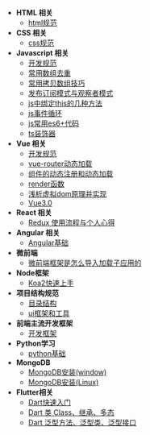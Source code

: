 <!--
 * @Author: rzx007
 * @Date: 2019-09-02 14:00:43
 * @LastEditors: 阮志雄
 * @LastEditTime: 2021-07-26 11:24:48
 * @FilePath: \docs\_sidebar.md
 * @Description: Do not edit
-->
- **HTML 相关**
	- [html规范](/html/html-standard.md)
- **CSS 相关**
	- [css规范](/css/css-standard.md)
- **Javascript 相关**
	- [开发规范](/js/js-standard.md)
	- [常用数组去重](/js/js-arrayset.md)
	- [常用拷贝数组技巧](/js/js-arrayslice.md)
	- [发布订阅模式与观察者模式](/js/js-observer.md)
	- [js中绑定this的几种方法](/js/js-bindthis.md)
	- [js事件循环](/js/js-eventloop.md)
	- [js常用es6+代码](/js/js-es6.md)
	- [ts装饰器](/js/js-decorators.md)
- **Vue 相关**
	- [开发规范](/vue/vue.md)
	- [vue-router动态加载](/vue/vue-router.md)
	- [组件的动态注册和动态加载](/vue/vue-dynamic-component.md)
	- [render函数](/vue/vue-render-function.md)
	- [浅析虚拟dom原理并实现](/vue/vue-vritual-dom.md)
	- [Vue3.0](/vue/vue3.0.md)
- **React 相关**
	- [Redux 使用流程与个人心得](/react/re-redux.md)		
- **Angular 相关**
	- [Angular基础](/angular/angular-basic.md)
- **微前端**
	- [微前端框架是怎么导入加载子应用的](/mrico-front-end/how-work.md)
- **Node框架**
	-  [Koa2快速上手](Koa2/index.md)
- **项目结构规范**
	- [目录结构](/dir-standard.md)
	- [ui框架和工具](/ui.md)
- **前端主流开发框架**
	- [开发框架](/frame.md)
- **Python学习**
	-  [python基础](/python/py-basic.md)
- **MongoDB**
	-  [MongoDB安装(window)](MongoDB/mongo-basic.md)
	-  [MongoDB安装(Linux)](MongoDB/mongo-linux.md)
- **Flutter相关**
	-  [Dart快速入门](flutter/dart-basic.md)
	-  [Dart 类 Class、继承、多态](flutter/dart-class.md)
	-  [Dart 泛型方法、泛型类、泛型接口](flutter/dart-generic.md)
